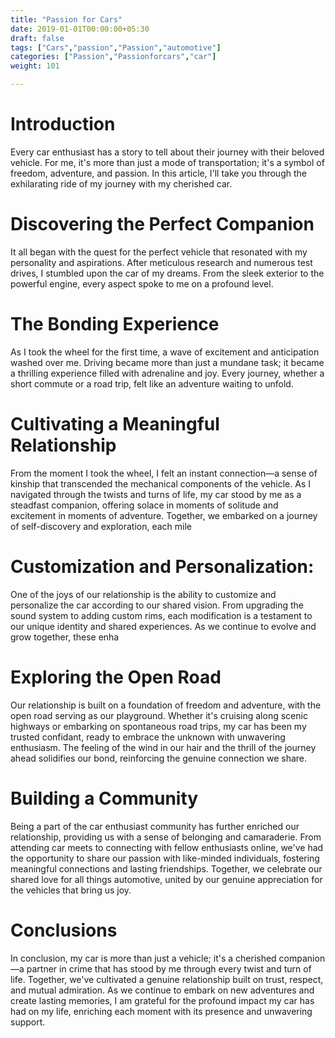 ```yaml
---
title: "Passion for Cars"
date: 2019-01-01T00:00:00+05:30
draft: false
tags: ["Cars","passion","Passion","automotive"]
categories: ["Passion","Passionforcars","car"]
weight: 101

---
```


# Introduction

Every car enthusiast has a story to tell about their journey with their beloved vehicle. For me, it's more than just a mode of transportation; it's a symbol of freedom, adventure, and passion. In this article, I'll take you through the exhilarating ride of my journey with my cherished car.



# Discovering the Perfect Companion

It all began with the quest for the perfect vehicle that resonated with my personality and aspirations. After meticulous research and numerous test drives, I stumbled upon the car of my dreams. From the sleek exterior to the powerful engine, every aspect spoke to me on a profound level.


# The Bonding Experience

As I took the wheel for the first time, a wave of excitement and anticipation washed over me. Driving became more than just a mundane task; it became a thrilling experience filled with adrenaline and joy. Every journey, whether a short commute or a road trip, felt like an adventure waiting to unfold.

# Cultivating a Meaningful Relationship

From the moment I took the wheel, I felt an instant connection—a sense of kinship that transcended the mechanical components of the vehicle. As I navigated through the twists and turns of life, my car stood by me as a steadfast companion, offering solace in moments of solitude and excitement in moments of adventure. Together, we embarked on a journey of self-discovery and exploration, each mile 


# Customization and Personalization:

One of the joys of our relationship is the ability to customize and personalize the car according to our shared vision. From upgrading the sound system to adding custom rims, each modification is a testament to our unique identity and shared experiences. As we continue to evolve and grow together, these enha


# Exploring the Open Road

Our relationship is built on a foundation of freedom and adventure, with the open road serving as our playground. Whether it's cruising along scenic highways or embarking on spontaneous road trips, my car has been my trusted confidant, ready to embrace the unknown with unwavering enthusiasm. The feeling of the wind in our hair and the thrill of the journey ahead solidifies our bond, reinforcing the genuine connection we share.


# Building a Community

Being a part of the car enthusiast community has further enriched our relationship, providing us with a sense of belonging and camaraderie. From attending car meets to connecting with fellow enthusiasts online, we've had the opportunity to share our passion with like-minded individuals, fostering meaningful connections and lasting friendships. Together, we celebrate our shared love for all things automotive, united by our genuine appreciation for the vehicles that bring us joy.



# Conclusions

In conclusion, my car is more than just a vehicle; it's a cherished companion—a partner in crime that has stood by me through every twist and turn of life. Together, we've cultivated a genuine relationship built on trust, respect, and mutual admiration. As we continue to embark on new adventures and create lasting memories, I am grateful for the profound impact my car has had on my life, enriching each moment with its presence and unwavering support.


